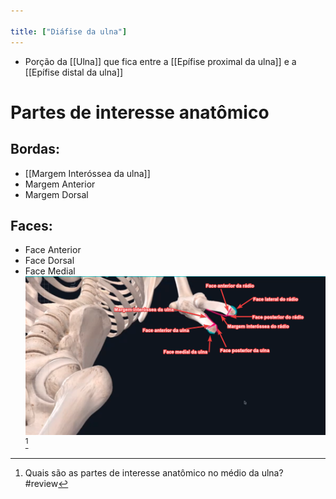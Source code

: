 ```yaml
---

title: ["Diáfise da ulna"]
---
```

+ Porção da [[Ulna]] que fica entre a [[Epífise proximal da ulna]] e a [[Epífise distal da ulna]]
# Partes de interesse anatômico
## Bordas:
+ [[Margem Interóssea da ulna]]
+ Margem Anterior
+ Margem Dorsal

## Faces:
+ Face Anterior
+ Face Dorsal
+ Face Medial
![Pasted image 20210413113326.png](Pasted%20image%2020210413113326.png)[^28507]

[^28507]: Quais são as partes de interesse anatômico no médio da ulna?
#review 

